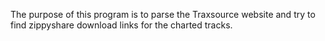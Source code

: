 The purpose of this program is to parse the Traxsource website
and try to find zippyshare download links for the charted tracks.
